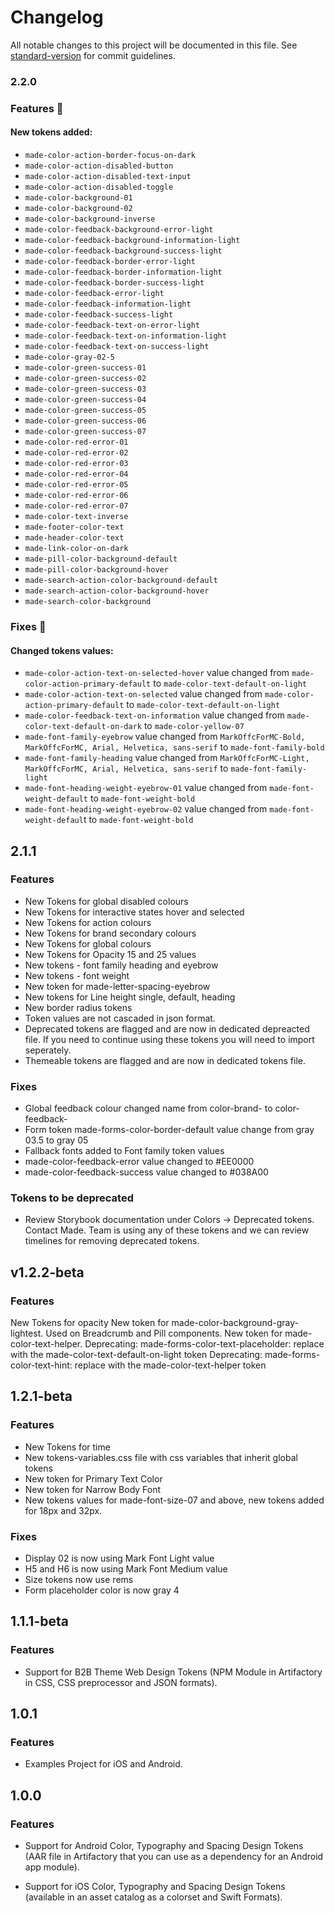 # Changelog

All notable changes to this project will be documented in this file. See [standard-version](https://github.com/conventional-changelog/standard-version) for commit guidelines.

### 2.2.0

### Features 🚀

#### New tokens added:

* `made-color-action-border-focus-on-dark`
* `made-color-action-disabled-button`
* `made-color-action-disabled-text-input`
* `made-color-action-disabled-toggle`
* `made-color-background-01`
* `made-color-background-02`
* `made-color-background-inverse`
* `made-color-feedback-background-error-light`
* `made-color-feedback-background-information-light`
* `made-color-feedback-background-success-light`
* `made-color-feedback-border-error-light`
* `made-color-feedback-border-information-light`
* `made-color-feedback-border-success-light`
* `made-color-feedback-error-light`
* `made-color-feedback-information-light`
* `made-color-feedback-success-light`
* `made-color-feedback-text-on-error-light`
* `made-color-feedback-text-on-information-light`
* `made-color-feedback-text-on-success-light`
* `made-color-gray-02-5`
* `made-color-green-success-01`
* `made-color-green-success-02`
* `made-color-green-success-03`
* `made-color-green-success-04`
* `made-color-green-success-05`
* `made-color-green-success-06`
* `made-color-green-success-07`
* `made-color-red-error-01`
* `made-color-red-error-02`
* `made-color-red-error-03`
* `made-color-red-error-04`
* `made-color-red-error-05`
* `made-color-red-error-06`
* `made-color-red-error-07`
* `made-color-text-inverse`
* `made-footer-color-text`
* `made-header-color-text`
* `made-link-color-on-dark`
* `made-pill-color-background-default`
* `made-pill-color-background-hover`
* `made-search-action-color-background-default`
* `made-search-action-color-background-hover`
* `made-search-color-background`

### Fixes 🐛

#### Changed tokens values:

* `made-color-action-text-on-selected-hover` value changed from `made-color-action-primary-default` to `made-color-text-default-on-light`
* `made-color-action-text-on-selected` value changed from `made-color-action-primary-default` to `made-color-text-default-on-light`
* `made-color-feedback-text-on-information` value changed from `made-color-text-default-on-dark` to `made-color-yellow-07`
* `made-font-family-eyebrow` value changed from `MarkOffcForMC-Bold, MarkOffcForMC, Arial, Helvetica, sans-serif` to `made-font-family-bold`
* `made-font-family-heading` value changed from `MarkOffcForMC-Light, MarkOffcForMC, Arial, Helvetica, sans-serif` to `made-font-family-light`
* `made-font-heading-weight-eyebrow-01` value changed from `made-font-weight-default` to `made-font-weight-bold`
* `made-font-heading-weight-eyebrow-02` value changed from `made-font-weight-defaul`t to `made-font-weight-bold`


## 2.1.1 

### Features

* New Tokens for global disabled colours
* New Tokens for interactive states hover and selected
* New Tokens for action colours
* New Tokens for brand secondary colours
* New Tokens for global colours
* New Tokens for Opacity 15 and 25 values
* New tokens - font family heading and eyebrow
* New tokens - font weight
* New token for made-letter-spacing-eyebrow
* New tokens for Line height single, default, heading
* New border radius tokens 
* Token values are not cascaded in json format.
* Deprecated tokens are flagged and are now in dedicated depreacted file. If you need to continue using these tokens you will need to import seperately. 
* Themeable tokens are flagged and are now in dedicated tokens file.

### Fixes

* Global feedback colour changed name from color-brand- to color-feedback-
* Form token made-forms-color-border-default value change from gray 03.5 to gray 05
* Fallback fonts added to Font family token values
* made-color-feedback-error value changed to #EE0000
* made-color-feedback-success value changed to #038A00


### Tokens to be deprecated

 * Review Storybook documentation under Colors -> Deprecated tokens. 
 Contact Made. Team is using any of these tokens and we can review timelines for removing deprecated tokens.


## v1.2.2-beta

### Features


New Tokens for opacity
New token for made-color-background-gray-lightest. Used on Breadcrumb and Pill components.
New token for made-color-text-helper.
Deprecating: made-forms-color-text-placeholder: replace with the made-color-text-default-on-light token
Deprecating: made-forms-color-text-hint: replace with the made-color-text-helper token

## 1.2.1-beta

### Features

* New Tokens for time
* New tokens-variables.css file with css variables that inherit global tokens
* New token for Primary Text Color
* New token for Narrow Body Font
* New tokens values for made-font-size-07 and above, new tokens added for 18px and 32px. 

### Fixes

* Display 02 is now using Mark Font Light value
* H5 and H6 is now using Mark Font Medium value
* Size tokens now use rems
* Form placeholder color is now gray 4

## 1.1.1-beta

### Features

* Support for B2B Theme Web Design Tokens (NPM Module in Artifactory in CSS, CSS preprocessor and JSON formats).

## 1.0.1

### Features

* Examples Project for iOS and Android.


## 1.0.0

### Features

* Support for Android Color, Typography and Spacing Design Tokens (AAR file in Artifactory that you can use as a dependency for an Android app module).

* Support for iOS Color, Typography and Spacing Design Tokens (available in an asset catalog as a colorset and Swift Formats).
